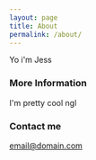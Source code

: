 ```yaml
---
layout: page
title: About
permalink: /about/
---
```


Yo i'm Jess

### More Information

I'm pretty cool ngl

### Contact me

[email@domain.com](mailto:000032113@student.thomroth.ac.uk)
